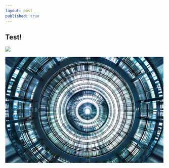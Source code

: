```yaml
---
layout: post
published: true
---
```


## Test!

![](/_posts/2013/surfers.jpg)

![Luca Zanier](/images/posts/2013/l-zanier/zanier_1.jpg)